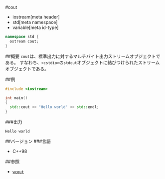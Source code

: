 #cout
* iostream[meta header]
* std[meta namespace]
* variable[meta id-type]

```cpp
namespace std {
  ostream cout;
}
```

##概要
`cout`は、標準出力に対するマルチバイト出力ストリームオブジェクトである。
すなわち、`<cstdio>`の`stdout`オブジェクトに結びつけられたストリームオブジェクトである。

##例
```cpp
#include <iostream>

int main()
{
  std::cout << "Hello world" << std::endl;
}
```

###出力
```
Hello world
```

##バージョン
###言語
- C++98

##参照
- [`wcout`](wcout.md.nolink)
